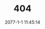 ---
title: 404
date: 2077-1-1 11:45:14
type: "404"
layout: "404"
description: "Oops～，我崩溃了！找不到你想要的页面 :("
---